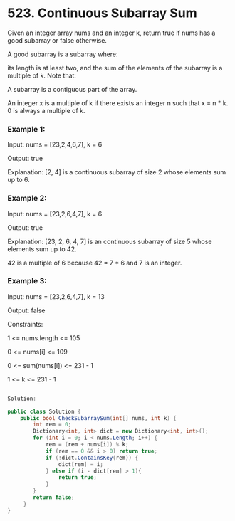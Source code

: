 # 523. Continuous Subarray Sum
Given an integer array nums and an integer k, return true if nums has a good subarray or false otherwise.

A good subarray is a subarray where:

its length is at least two, and
the sum of the elements of the subarray is a multiple of k.
Note that:

A subarray is a contiguous part of the array.

An integer x is a multiple of k if there exists an integer n such that x = n * k. 0 is always a multiple of k.
 

### Example 1:

Input: nums = [23,2,4,6,7], k = 6

Output: true

Explanation: [2, 4] is a continuous subarray of size 2 whose elements sum up to 6.
### Example 2:

Input: nums = [23,2,6,4,7], k = 6

Output: true

Explanation: [23, 2, 6, 4, 7] is an continuous subarray of size 5 whose elements sum up to 42.

42 is a multiple of 6 because 42 = 7 * 6 and 7 is an integer.
### Example 3:

Input: nums = [23,2,6,4,7], k = 13

Output: false
 

Constraints:

1 <= nums.length <= 105

0 <= nums[i] <= 109

0 <= sum(nums[i]) <= 231 - 1

1 <= k <= 231 - 1

```csharp

Solution:

public class Solution {
    public bool CheckSubarraySum(int[] nums, int k) {
        int rem = 0;
        Dictionary<int, int> dict = new Dictionary<int, int>();
        for (int i = 0; i < nums.Length; i++) {
            rem = (rem + nums[i]) % k;
            if (rem == 0 && i > 0) return true;
            if (!dict.ContainsKey(rem)) {
                dict[rem] = i;
            } else if (i - dict[rem] > 1){
                return true;
            }
        }
        return false;
     }
}

```
